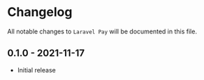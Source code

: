 # Changelog

All notable changes to `Laravel Pay` will be documented in this file.

## 0.1.0 - 2021-11-17

- Initial release